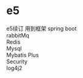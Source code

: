 # e5
e5续订
用到框架
spring boot
<br>
rabbitMq
<br>
Redis
<br>
Mysql
<br>
Mybatis Plus
<br>
Security
<br>
log4j2

